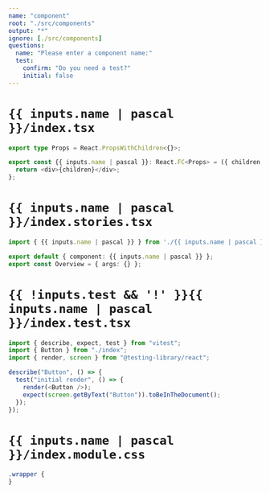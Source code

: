 ```yaml
---
name: "component"
root: "./src/components"
output: "*"
ignore: [./src/components]
questions:
  name: "Please enter a component name:"
  test:
    confirm: "Do you need a test?"
    initial: false
---
```


# `{{ inputs.name | pascal }}/index.tsx`

```typescript
export type Props = React.PropsWithChildren<{}>;

export const {{ inputs.name | pascal }}: React.FC<Props> = ({ children }) => {
  return <div>{children}</div>;
};
```

# `{{ inputs.name | pascal }}/index.stories.tsx`

```typescript
import { {{ inputs.name | pascal }} } from './{{ inputs.name | pascal }}';

export default { component: {{ inputs.name | pascal }} };
export const Overview = { args: {} };
```

# `{{ !inputs.test && '!' }}{{ inputs.name | pascal }}/index.test.tsx`

```typescript
import { describe, expect, test } from "vitest";
import { Button } from "./index";
import { render, screen } from "@testing-library/react";

describe("Button", () => {
  test("initial render", () => {
    render(<Button />);
    expect(screen.getByText("Button")).toBeInTheDocument();
  });
});
```

# `{{ inputs.name | pascal }}/index.module.css`

```css
.wrapper {
}
```
